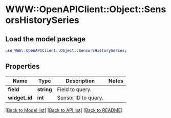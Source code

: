 # WWW::OpenAPIClient::Object::SensorsHistorySeries

## Load the model package
```perl
use WWW::OpenAPIClient::Object::SensorsHistorySeries;
```

## Properties
Name | Type | Description | Notes
------------ | ------------- | ------------- | -------------
**field** | **string** | Field to query. | 
**widget_id** | **int** | Sensor ID to query. | 

[[Back to Model list]](../README.md#documentation-for-models) [[Back to API list]](../README.md#documentation-for-api-endpoints) [[Back to README]](../README.md)


